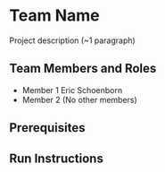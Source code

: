 # Team Name

Project description (~1 paragraph)

## Team Members and Roles

* Member 1 Eric Schoenborn
* Member 2 (No other members)

## Prerequisites

## Run Instructions
